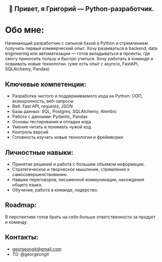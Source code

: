 <h2 align="center"> 👋 Привет, я Григорий — Python-разработчик.</a> 

# Обо мне:
Начинающий разработчик с сильной базой в Python и стремлением получить первый коммерческий опыт. Хочу развиваться в backend, data engineering или автоматизации — готов вкладываться в проекты, где смогу приносить пользу и быстро учиться. Хочу работать в команде и осваивать новые технологии.
(уже есть опыт с asyncio, FastAPI, SQLAlchemy, Pandas)


## Ключевые компетенции:
- Разработка чистого и поддерживаемого кода на Python: ООП, aсинхронность, веб-запросы
- Веб: Fast API, requests, JSON
- Базы данных: SQL, Postgres, SQLAlchemy, Alembic
- Работа с данными: Pydantic, Pandas
- Основы тестирования и отладки кода
- Умение читать и понимать чужой код
- Контроль версий
- Готовность изучать новые технологии и фреймворки

## Личностные навыки:
- Принятие решений и работа с большим объемом информации.
- Стратегическое и творческое мышление, стремление к самосовершенствованию.
- Навыки переговоров, письменной коммуникации, нахождения общего языка.
- Обучение, работа в команде, лидерство.

## Roadmap:
В перспективе готов  брать на себя больше ответственности за продукт и команду.

## Контакты:
- georgeongit@gmail.com
- TG: @georgeongit
